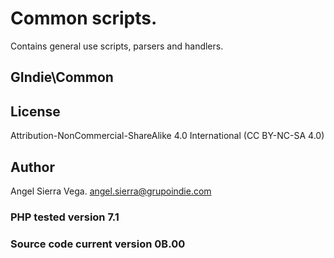 # Common scripts.
Contains general use scripts, parsers and handlers.

## GIndie\Common

## License
Attribution-NonCommercial-ShareAlike 4.0 International (CC BY-NC-SA 4.0)

## Author
Angel Sierra Vega. <angel.sierra@grupoindie.com>

### PHP tested version 7.1

### Source code current version **0B.00**